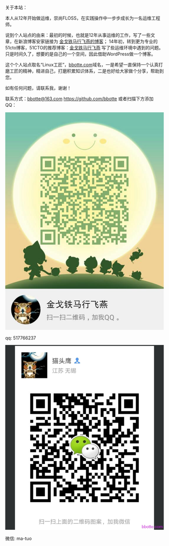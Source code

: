 关于本站：

本人从12年开始做运维，崇尚FLOSS，在实践操作中一步步成长为一名运维工程师。

说到个人站点的由来：最初的时候，也就是12年从事运维的工作，写了一些文章，在新浪博客安家链接为 [金戈铁马行飞燕的博客](http://blog.sina.com.cn/bbotte)； 14年初，转到更为专业的51cto博客，51CTO的推荐博客：[金戈铁马行飞燕](http://bbotte.blog.51cto.com/) 写了些运维环境中遇到的问题。只是时间久了，想要的是自己的一个空间，因此借助WordPress做一个博客。

这个个人站点取名“Linux工匠”，[bbotte.com](http://bbotte.com/)域名，一是希望一直保持一个认真打磨工匠的精神，精进自己，打磨积累知识体系，二是也好给大家做个分享，帮助到您。

如有任何问题，请联系我，谢谢！

联系方式：bbotte@163.com
<https://github.com/bbotte>
或者扫描下方添加QQ：

![关于此linux工匠网站 - 第1张](../images/2016/02/qrcode_1454333129795.jpg)

qq: 517766237

![关于此linux工匠网站 - 第2张](../images/2016/02/weixin.jpg)

微信:  ma-tuo

